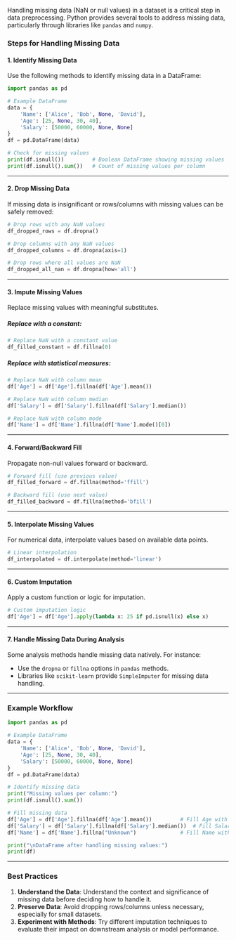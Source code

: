 Handling missing data (NaN or null values) in a dataset is a critical step in data preprocessing. Python provides several tools to address missing data, particularly through libraries like `pandas` and `numpy`.

### Steps for Handling Missing Data

#### 1. **Identify Missing Data**

Use the following methods to identify missing data in a DataFrame:

```python
import pandas as pd

# Example DataFrame
data = {
    'Name': ['Alice', 'Bob', None, 'David'],
    'Age': [25, None, 30, 40],
    'Salary': [50000, 60000, None, None]
}
df = pd.DataFrame(data)

# Check for missing values
print(df.isnull())         # Boolean DataFrame showing missing values
print(df.isnull().sum())   # Count of missing values per column
```

---

#### 2. **Drop Missing Data**

If missing data is insignificant or rows/columns with missing values can be safely removed:

```python
# Drop rows with any NaN values
df_dropped_rows = df.dropna()

# Drop columns with any NaN values
df_dropped_columns = df.dropna(axis=1)

# Drop rows where all values are NaN
df_dropped_all_nan = df.dropna(how='all')
```

---

#### 3. **Impute Missing Values**

Replace missing values with meaningful substitutes.

##### Replace with a constant:

```python
# Replace NaN with a constant value
df_filled_constant = df.fillna(0)
```

##### Replace with statistical measures:

```python
# Replace NaN with column mean
df['Age'] = df['Age'].fillna(df['Age'].mean())

# Replace NaN with column median
df['Salary'] = df['Salary'].fillna(df['Salary'].median())

# Replace NaN with column mode
df['Name'] = df['Name'].fillna(df['Name'].mode()[0])
```

---

#### 4. **Forward/Backward Fill**

Propagate non-null values forward or backward.

```python
# Forward fill (use previous value)
df_filled_forward = df.fillna(method='ffill')

# Backward fill (use next value)
df_filled_backward = df.fillna(method='bfill')
```

---

#### 5. **Interpolate Missing Values**

For numerical data, interpolate values based on available data points.

```python
# Linear interpolation
df_interpolated = df.interpolate(method='linear')
```

---

#### 6. **Custom Imputation**

Apply a custom function or logic for imputation.

```python
# Custom imputation logic
df['Age'] = df['Age'].apply(lambda x: 25 if pd.isnull(x) else x)
```

---

#### 7. **Handle Missing Data During Analysis**

Some analysis methods handle missing data natively. For instance:

- Use the `dropna` or `fillna` options in `pandas` methods.
- Libraries like `scikit-learn` provide `SimpleImputer` for missing data handling.

---

### Example Workflow

```python
import pandas as pd

# Example DataFrame
data = {
    'Name': ['Alice', 'Bob', None, 'David'],
    'Age': [25, None, 30, 40],
    'Salary': [50000, 60000, None, None]
}
df = pd.DataFrame(data)

# Identify missing data
print("Missing values per column:")
print(df.isnull().sum())

# Fill missing data
df['Age'] = df['Age'].fillna(df['Age'].mean())         # Fill Age with mean
df['Salary'] = df['Salary'].fillna(df['Salary'].median())  # Fill Salary with median
df['Name'] = df['Name'].fillna("Unknown")              # Fill Name with "Unknown"

print("\nDataFrame after handling missing values:")
print(df)
```

---

### Best Practices

1. **Understand the Data**: Understand the context and significance of missing data before deciding how to handle it.
2. **Preserve Data**: Avoid dropping rows/columns unless necessary, especially for small datasets.
3. **Experiment with Methods**: Try different imputation techniques to evaluate their impact on downstream analysis or model performance.
